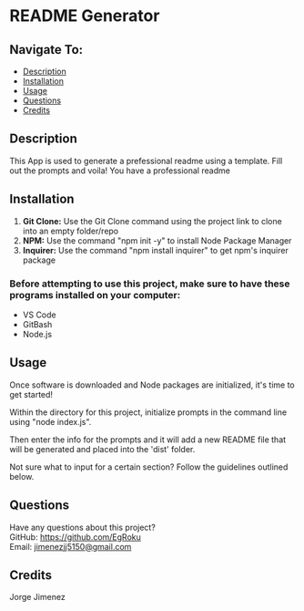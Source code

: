 # README Generator

## Navigate To:
* [Description](#description)
* [Installation](#installation)
* [Usage](#usage)
* [Questions](#questions)
* [Credits](#credits)

## Description 

This App is used to generate a prefessional readme using a template. Fill out the prompts and voila! You have a professional readme

## Installation
1. **Git Clone:** Use the Git Clone command using the project link to clone into an empty folder/repo
1. **NPM:** Use the command "npm init -y" to install Node Package Manager
1. **Inquirer:** Use the command "npm install inquirer" to get npm's inquirer package

### Before attempting to use this project, make sure to have these programs installed on your computer:  
* VS Code  
* GitBash  
* Node.js  

## Usage

Once software is downloaded and Node packages are initialized, it's time to get started!

Within the directory for this project, initialize prompts in the command line using "node index.js".

Then enter the info for the prompts and it will add a new README file that will be generated and placed into the 'dist' folder.

Not sure what to input for a certain section? Follow the guidelines outlined below.

## Questions

Have any questions about this project?   
GitHub: https://github.com/EgRoku  
Email: jimenezjj5150@gmail.com

## Credits
Jorge Jimenez
